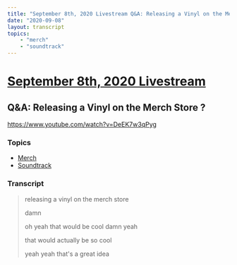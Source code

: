 ```yaml
---
title: "September 8th, 2020 Livestream Q&A: Releasing a Vinyl on the Merch Store ?"
date: "2020-09-08"
layout: transcript
topics:
    - "merch"
    - "soundtrack"
---
```

# [September 8th, 2020 Livestream](../2020-09-08.md)
## Q&A: Releasing a Vinyl on the Merch Store ?
https://www.youtube.com/watch?v=DeEK7w3qPyg

### Topics
* [Merch](../topics/merch.md)
* [Soundtrack](../topics/soundtrack.md)

### Transcript

> releasing a vinyl on the merch store
> 
> damn
> 
> oh yeah that would be cool damn yeah
> 
> that would actually be so cool
> 
> yeah yeah that's a great idea
> 
